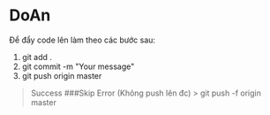 # DoAn
Để đẩy code lên làm theo các bước sau:
1. git add .
2. git commit -m "Your message"
3. git push origin master
> Success ###Skip
> Error (Không push lên đc) > git push -f origin master
